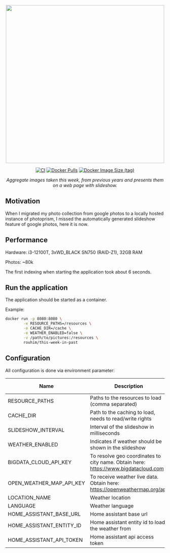 <p align="center">
  <img src="https://raw.githubusercontent.com/RouHim/this-week-in-past/main/banner.png" width="500">
</p>

<p align="center">
    <a href="https://github.com/RouHim/this-week-in-past/actions/workflows/build-image.yaml"><img src="https://github.com/RouHim/this-week-in-past/actions/workflows/build-image.yaml/badge.svg" alt="CI"></a>
    <a href="https://hub.docker.com/r/rouhim/this-week-in-past"><img alt="Docker Pulls" src="https://img.shields.io/docker/pulls/rouhim/this-week-in-past"></a>
    <a href="https://hub.docker.com/r/rouhim/this-week-in-past/tags"><img alt="Docker Image Size (tag)" src="https://img.shields.io/docker/image-size/rouhim/this-week-in-past/latest"></a>
</p>

<p align="center">
    <i>Aggregate images taken this week, from previous years and presents them on a web page with slideshow.</i>
</p>

## Motivation

When I migrated my photo collection from google photos to a locally hosted instance of photoprism, I missed the
automatically generated slideshow feature of google photos, here it is now.

## Performance

Hardware: i3-12100T, 3xWD_BLACK SN750 (RAID-Z1), 32GB RAM

Photos: ~80k

The first indexing when starting the application took about 6 seconds.

## Run the application

The application should be started as a container.

Example:

```bash
docker run -p 8080:8080 \
        -e RESOURCE_PATHS=/resources \
        -e CACHE_DIR=/cache \
        -e WEATHER_ENABLED=false \
        -v /path/to/pictures:/resources \
        rouhim/this-week-in-past
```

## Configuration

All configuration is done via environment parameter:

| Name                     | Description                                                                        | Default value |
|--------------------------|------------------------------------------------------------------------------------|---------------|
| RESOURCE_PATHS           | Paths to the resources to load (comma separated)                                   |               |
| CACHE_DIR                | Path to the caching to load, needs to read/write rights                            |               |
| SLIDESHOW_INTERVAL       | Interval of the slideshow in milliseconds                                          | 10000         |
| WEATHER_ENABLED          | Indicates if weather should be shown in the slideshow                              | true          |
| BIGDATA_CLOUD_API_KEY    | To resolve geo coordinates to city name. Obtain here: https://www.bigdatacloud.com |               |
| OPEN_WEATHER_MAP_API_KEY | To receive weather live data. Obtain here: https://openweathermap.org/api          |               |
| LOCATION_NAME            | Weather location                                                                   | Berlin        |
| LANGUAGE                 | Weather language                                                                   | en            |
| HOME_ASSISTANT_BASE_URL  | Home assistant base url                                                            |               |
| HOME_ASSISTANT_ENTITY_ID | Home assistant entity id to load the weather from                                  |               |
| HOME_ASSISTANT_API_TOKEN | Home assistant api access token                                                    |               |
